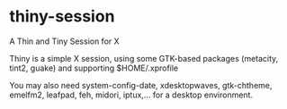 thiny-session
=============

A Thin and Tiny Session for X

Thiny is a simple X session, using some GTK-based packages (metacity, tint2, guake) and supporting $HOME/.xprofile

You may also need system-config-date, xdesktopwaves, gtk-chtheme, emelfm2, leafpad, feh, midori, iptux,... for a desktop environment.
